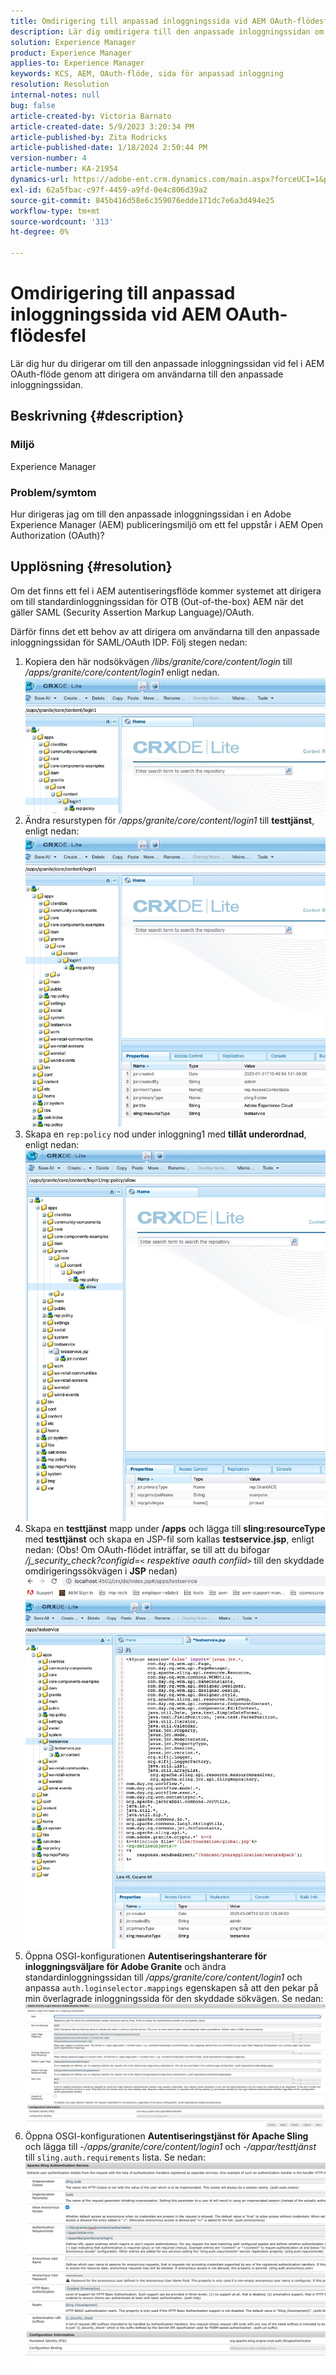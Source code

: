 ```yaml
---
title: Omdirigering till anpassad inloggningssida vid AEM OAuth-flödesfel
description: Lär dig omdirigera till den anpassade inloggningssidan om AEM OAuth-flödesfel uppstår.
solution: Experience Manager
product: Experience Manager
applies-to: Experience Manager
keywords: KCS, AEM, OAuth-flöde, sida för anpassad inloggning
resolution: Resolution
internal-notes: null
bug: false
article-created-by: Victoria Barnato
article-created-date: 5/9/2023 3:20:34 PM
article-published-by: Zita Rodricks
article-published-date: 1/18/2024 2:50:44 PM
version-number: 4
article-number: KA-21954
dynamics-url: https://adobe-ent.crm.dynamics.com/main.aspx?forceUCI=1&pagetype=entityrecord&etn=knowledgearticle&id=08a22b08-7dee-ed11-8849-6045bd0065b6
exl-id: 62a5fbac-c97f-4459-a9fd-0e4c806d39a2
source-git-commit: 845b416d58e6c359076edde171dc7e6a3d494e25
workflow-type: tm+mt
source-wordcount: '313'
ht-degree: 0%

---
```


# Omdirigering till anpassad inloggningssida vid AEM OAuth-flödesfel


Lär dig hur du dirigerar om till den anpassade inloggningssidan vid fel i AEM OAuth-flöde genom att dirigera om användarna till den anpassade inloggningssidan.

## Beskrivning {#description}


### <b>Miljö</b>

Experience Manager



### <b>Problem/symtom</b>

Hur dirigeras jag om till den anpassade inloggningssidan i en Adobe Experience Manager (AEM) publiceringsmiljö om ett fel uppstår i AEM Open Authorization (OAuth)?


## Upplösning {#resolution}


Om det finns ett fel i AEM autentiseringsflöde kommer systemet att dirigera om till standardinloggningssidan för OTB (Out-of-the-box) AEM när det gäller SAML (Security Assertion Markup Language)/OAuth.

Därför finns det ett behov av att dirigera om användarna till den anpassade inloggningssidan för SAML/OAuth IDP. Följ stegen nedan:

1. Kopiera den här nodsökvägen */libs/granite/core/content/login* till */apps/granite/core/content/login1* enligt nedan.![](assets/704db5a9-53eb-ed11-a7c6-6045bd006e5a.png)
2. Ändra resurstypen för */apps/granite/core/content/login1* till <b>testtjänst</b>, enligt nedan:![](assets/25e0ebb5-ede4-ed11-a7c7-6045bd006a22.png)
3. Skapa en `rep:policy` nod under inloggning1 med <b>tillåt underordnad</b>, enligt nedan:![](assets/cc0347ce-ede4-ed11-a7c7-6045bd006a22.png)
4. Skapa en <b>testtjänst</b> mapp under <b>/apps</b> och lägga till <b>sling:resourceType</b> med <b>testtjänst</b> och skapa en JSP-fil som kallas <b>testservice.jsp</b>, enligt nedan: (Obs! Om OAuth-flödet inträffar, se till att du bifogar */j_security_check?configid=`<` respektive oauth confiid`>`* till den skyddade omdirigeringssökvägen i <b>JSP</b> nedan)![](assets/aec657e1-ede4-ed11-a7c7-6045bd006a22.png)
5. Öppna OSGI-konfigurationen <b>Autentiseringshanterare för inloggningsväljare för Adobe Granite</b> och ändra standardinloggningssidan till */apps/granite/core/content/login1* och anpassa `auth.loginselector.mappings` egenskapen så att den pekar på min överlagrade inloggningssida för den skyddade sökvägen. Se nedan:![](assets/b45869f6-ede4-ed11-a7c7-6045bd006a22.png)
6. Öppna OSGI-konfigurationen <b>Autentiseringstjänst för Apache Sling</b> och lägga till *-/apps/granite/core/content/login1* och *-/appar/testtjänst* till `sling.auth.requirements` lista. Se nedan:![](assets/494fad08-eee4-ed11-a7c7-6045bd006a22.png)
